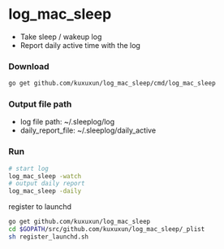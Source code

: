 # log_mac_sleep

- Take sleep / wakeup log
- Report daily active time with the log

### Download
```bash
go get github.com/kuxuxun/log_mac_sleep/cmd/log_mac_sleep
```

### Output file path
- log file path:	~/.sleeplog/log
- daily_report_file:	~/.sleeplog/daily_active

### Run
```bash
# start log
log_mac_sleep -watch
# output daily report
log_mac_sleep -daily
```

register to launchd
```bash
go get github.com/kuxuxun/log_mac_sleep
cd $GOPATH/src/github.com/kuxuxun/log_mac_sleep/_plist
sh register_launchd.sh
```

